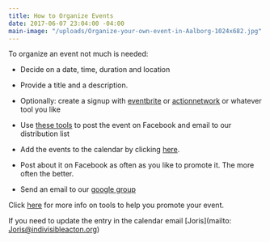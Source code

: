 ```yaml
---
title: How to Organize Events
date: 2017-06-07 23:04:00 -04:00
main-image: "/uploads/Organize-your-own-event-in-Aalborg-1024x682.jpg"
---
```


To organize an event not much is needed:

* Decide on a date, time, duration and location

* Provide a title and a description.

* Optionally: create a signup with [eventbrite](http://eventbrite.com) or [actionnetwork](http://actionnetwork.org) or whatever tool you like

* Use [these tools](http://www.indivisibleacton.org/2018/01/29/organizer-basic-information.html) to post the event on Facebook and email to our distribution list

* Add the events to the calendar by clicking [here](https://docs.google.com/forms/d/e/1FAIpQLSceZqvFrTjQSVDc-NH12WPMV0vHF853zF3NPtmIQCNzIHcqjw/viewform).

* Post about it on Facebook as often as you like to promote it. The more often the better.

* Send an email to our [google group](mailto:indivisibleacton@groups.google.com)


Click [here](http://www.indivisibleacton.org/2017/06/07/organizing-events.html) for more info on tools to help you promote your event.

If you need to update the entry in the calendar email [Joris](mailto: Joris@indivisibleacton.org)